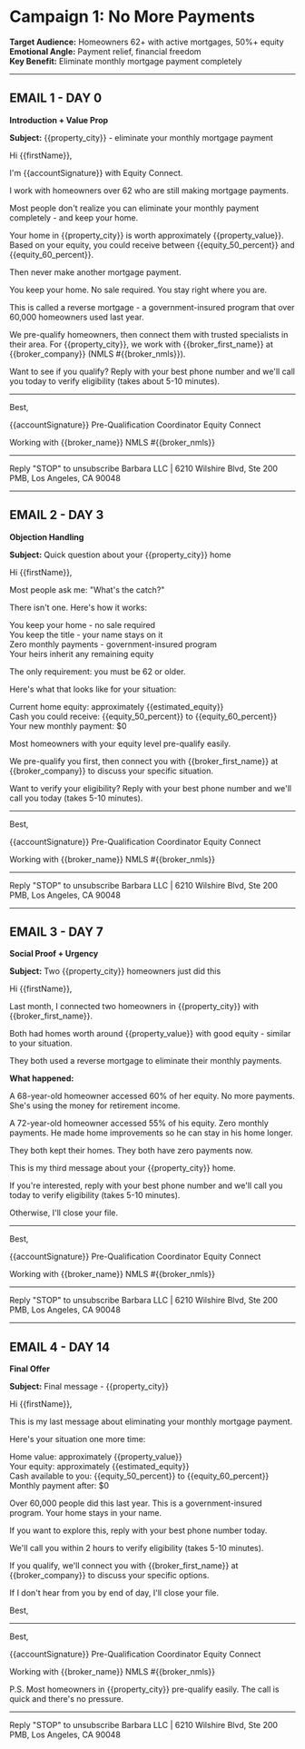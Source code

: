 # Campaign 1: No More Payments

**Target Audience:** Homeowners 62+ with active mortgages, 50%+ equity  
**Emotional Angle:** Payment relief, financial freedom  
**Key Benefit:** Eliminate monthly mortgage payment completely

---

## EMAIL 1 - DAY 0
**Introduction + Value Prop**

**Subject:** {{property_city}} - eliminate your monthly mortgage payment

Hi {{firstName}},

I'm {{accountSignature}} with Equity Connect.

I work with homeowners over 62 who are still making mortgage payments.

Most people don't realize you can eliminate your monthly payment completely - and keep your home.

Your home in {{property_city}} is worth approximately {{property_value}}. Based on your equity, you could receive between {{equity_50_percent}} and {{equity_60_percent}}.

Then never make another mortgage payment.

You keep your home. No sale required. You stay right where you are.

This is called a reverse mortgage - a government-insured program that over 60,000 homeowners used last year.

We pre-qualify homeowners, then connect them with trusted specialists in their area. For {{property_city}}, we work with {{broker_first_name}} at {{broker_company}} (NMLS #{{broker_nmls}}).

Want to see if you qualify? Reply with your best phone number and we'll call you today to verify eligibility (takes about 5-10 minutes).

---
Best,

{{accountSignature}}
Pre-Qualification Coordinator
Equity Connect

Working with {{broker_name}}
NMLS #{{broker_nmls}}

---
Reply "STOP" to unsubscribe
Barbara LLC | 6210 Wilshire Blvd, Ste 200 PMB, Los Angeles, CA 90048

---

## EMAIL 2 - DAY 3
**Objection Handling**

**Subject:** Quick question about your {{property_city}} home

Hi {{firstName}},

Most people ask me: "What's the catch?"

There isn't one. Here's how it works:

You keep your home - no sale required  
You keep the title - your name stays on it  
Zero monthly payments - government-insured program  
Your heirs inherit any remaining equity

The only requirement: you must be 62 or older.

Here's what that looks like for your situation:

Current home equity: approximately {{estimated_equity}}  
Cash you could receive: {{equity_50_percent}} to {{equity_60_percent}}  
Your new monthly payment: $0

Most homeowners with your equity level pre-qualify easily.

We pre-qualify you first, then connect you with {{broker_first_name}} at {{broker_company}} to discuss your specific situation.

Want to verify your eligibility? Reply with your best phone number and we'll call you today (takes 5-10 minutes).

---
Best,

{{accountSignature}}
Pre-Qualification Coordinator
Equity Connect

Working with {{broker_name}}
NMLS #{{broker_nmls}}

---
Reply "STOP" to unsubscribe
Barbara LLC | 6210 Wilshire Blvd, Ste 200 PMB, Los Angeles, CA 90048

---

## EMAIL 3 - DAY 7
**Social Proof + Urgency**

**Subject:** Two {{property_city}} homeowners just did this

Hi {{firstName}},

Last month, I connected two homeowners in {{property_city}} with {{broker_first_name}}.

Both had homes worth around {{property_value}} with good equity - similar to your situation.

They both used a reverse mortgage to eliminate their monthly payments.

**What happened:**

A 68-year-old homeowner accessed 60% of her equity. No more payments. She's using the money for retirement income.

A 72-year-old homeowner accessed 55% of his equity. Zero monthly payments. He made home improvements so he can stay in his home longer.

They both kept their homes. They both have zero payments now.

This is my third message about your {{property_city}} home.

If you're interested, reply with your best phone number and we'll call you today to verify eligibility (takes 5-10 minutes).

Otherwise, I'll close your file.

---
Best,

{{accountSignature}}
Pre-Qualification Coordinator
Equity Connect

Working with {{broker_name}}
NMLS #{{broker_nmls}}

---
Reply "STOP" to unsubscribe
Barbara LLC | 6210 Wilshire Blvd, Ste 200 PMB, Los Angeles, CA 90048

---

## EMAIL 4 - DAY 14
**Final Offer**

**Subject:** Final message - {{property_city}}

Hi {{firstName}},

This is my last message about eliminating your monthly mortgage payment.

Here's your situation one more time:

Home value: approximately {{property_value}}  
Your equity: approximately {{estimated_equity}}  
Cash available to you: {{equity_50_percent}} to {{equity_60_percent}}  
Monthly payment after: $0

Over 60,000 people did this last year. This is a government-insured program. Your home stays in your name.

If you want to explore this, reply with your best phone number today.

We'll call you within 2 hours to verify eligibility (takes 5-10 minutes).

If you qualify, we'll connect you with {{broker_first_name}} at {{broker_company}} to discuss your specific options.

If I don't hear from you by end of day, I'll close your file.

Best,

---
Best,

{{accountSignature}}
Pre-Qualification Coordinator
Equity Connect

Working with {{broker_name}}
NMLS #{{broker_nmls}}

P.S. Most homeowners in {{property_city}} pre-qualify easily. The call is quick and there's no pressure.

---
Reply "STOP" to unsubscribe
Barbara LLC | 6210 Wilshire Blvd, Ste 200 PMB, Los Angeles, CA 90048



